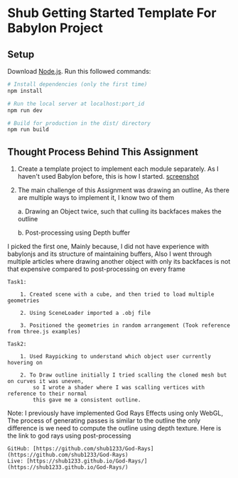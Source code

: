 # Shub Getting Started Template For Babylon Project

## Setup
Download [Node.js](https://nodejs.org/en/download/).
Run this followed commands:

``` bash
# Install dependencies (only the first time)
npm install

# Run the local server at localhost:port_id
npm run dev

# Build for production in the dist/ directory
npm run build
```
## Thought Process Behind This Assignment
1. Create a template project to implement each module separately. As I haven't used Babylon before, this is how I started.
    [screenshot](./static/ss1.png)

2. The main challenge of this Assignment was drawing an outline, As there are multiple ways to implement it, I know two of them
   
   a. Drawing an Object twice, such that culling its backfaces makes the outline
   
   b. Post-processing using Depth buffer

I picked the first one, Mainly because, I did not have experience with babylonjs and its structure of maintaining buffers, Also I went through multiple articles where drawing another object with only its backfaces is not that expensive compared to post-processing on every frame

    Task1:

        1. Created scene with a cube, and then tried to load multiple geometries
        
        2. Using SceneLoader imported a .obj file
        
        3. Positioned the geometries in random arrangement (Took reference from three.js examples)

    Task2: 

        1. Used Raypicking to understand which object user currently hovering on
        
        2. To Draw outline initially I tried scalling the cloned mesh but on curves it was uneven, 
            so I wrote a shader where I was scalling vertices with reference to their normal
            this gave me a consistent outline.


Note: I previously have implemented God Rays Effects using only WebGL, The process of generating passes is similar to the outline the only difference is we need to compute the outline using depth texture. Here is the link to god rays using post-processing

    GitHub: [https://github.com/shub1233/God-Rays](https://github.com/shub1233/God-Rays)
    Live: [https://shub1233.github.io/God-Rays/](https://shub1233.github.io/God-Rays/)




